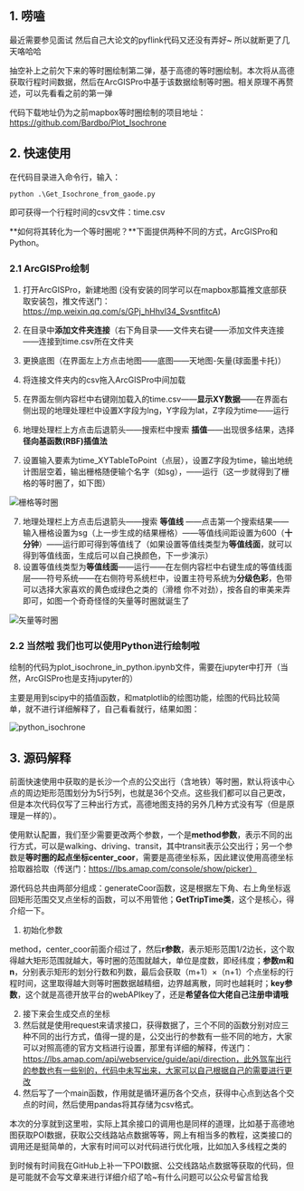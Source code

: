 ## 1. 唠嗑

最近需要参见面试 然后自己大论文的pyflink代码又还没有弄好~ 所以就断更了几天咯哈哈

抽空补上之前欠下来的等时圈绘制第二弹，基于高德的等时圈绘制。本次将从高德获取行程时间数据，然后在ArcGISPro中基于该数据绘制等时圈。相关原理不再赘述，可以先看看之前的第一弹

代码下载地址仍为之前mapbox等时圈绘制的项目地址：https://github.com/Bardbo/Plot_Isochrone

## 2. 快速使用

在代码目录进入命令行，输入：

```
python .\Get_Isochrone_from_gaode.py
```

即可获得一个行程时间的csv文件：time.csv

**如何将其转化为一个等时圈呢？**下面提供两种不同的方式，ArcGISPro和Python。

### 2.1 ArcGISPro绘制

1. 打开ArcGISPro，新建地图 (没有安装的同学可以在mapbox那篇推文底部获取安装包，推文传送门： https://mp.weixin.qq.com/s/GPj_hHhvl34_SvsntfitcA)
2. 在目录中**添加文件夹连接**（右下角目录——文件夹右键——添加文件夹连接——连接到time.csv所在文件夹
3. 更换底图（在界面左上方点击地图——底图——天地图-矢量(球面墨卡托)）
4. 将连接文件夹内的csv拖入ArcGISPro中间加载
5. 在界面左侧内容栏中右键刚加载入的time.csv——**显示XY数据**——在界面右侧出现的地理处理栏中设置X字段为lng，Y字段为lat，Z字段为time——运行
6. 地理处理栏上方点击后退箭头——搜索栏中搜索 **插值**——出现很多结果，选择**径向基函数(RBF)插值法**

7. 设置输入要素为time_XYTableToPoint（点层），设置Z字段为time，输出地统计图层空着，输出栅格随便输个名字（如sg），——运行（这一步就得到了栅格的等时圈了，如下图）

![栅格等时圈](https://i.loli.net/2020/10/24/78ZrdAWcQSf6RP5.png)

7. 地理处理栏上方点击后退箭头——搜索 **等值线** ——点击第一个搜索结果——输入栅格设置为sg（上一步生成的结果栅格）——等值线间距设置为600（**十分钟**）——运行即可得到等值线了（如果设置等值线类型为**等值线面**，就可以得到等值线面，生成后可以自己换颜色，下一步演示）
8. 设置等值线类型为**等值线面**——运行——在左侧内容栏中右键生成的等值线面层——符号系统——在右侧符号系统栏中，设置主符号系统为**分级色彩**，色带可以选择大家喜欢的黄色或绿色之类的（滑稽 你不对劲），按各自的审美来弄即可，如图一个奇奇怪怪的矢量等时圈就诞生了

![矢量等时圈](https://i.loli.net/2020/10/24/ejCu5OSmcrEYVBz.png)

### 2.2 当然啦 我们也可以使用Python进行绘制啦

绘制的代码为plot_isochrone_in_python.ipynb文件，需要在jupyter中打开（当然，ArcGISPro也是支持jupyter的）

主要是用到scipy中的插值函数，和matplotlib的绘图功能，绘图的代码比较简单，就不进行详细解释了，自己看看就行，结果如图：

![python_isochrone](https://i.loli.net/2020/10/25/b3ftKSjQ1a4zIhE.png)

## 3. 源码解释

前面快速使用中获取的是长沙一个点的公交出行（含地铁）等时圈，默认将该中心点的周边矩形范围划分为5行5列，也就是36个交点。这些我们都可以自己更改，但是本次代码仅写了三种出行方式，高德地图支持的另外几种方式没有写（但是原理是一样的）。

使用默认配置，我们至少需要更改两个参数，一个是**method参数**，表示不同的出行方式，可以是walking、driving、transit，其中transit表示公交出行；另一个参数是**等时圈的起点坐标center_coor**，需要是高德坐标系，因此建议使用高德坐标拾取器拾取（传送门：https://lbs.amap.com/console/show/picker）

源代码总共由两部分组成：generateCoor函数，这是根据左下角、右上角坐标返回矩形范围交叉点坐标的函数，可以不用管他；**GetTripTime类**，这个是核心，得介绍一下。

1. 初始化参数

method，center_coor前面介绍过了，然后**r参数**，表示矩形范围1/2边长，这个取得越大矩形范围就越大，等时圈的范围就越大，单位是度数，即经纬度；**参数m和n**，分别表示矩形的划分行数和列数，最后会获取（m+1）×（n+1）个点坐标的行程时间，这里取得越大则等时圈数据越精细，边界越离散，同时也越耗时；**key参数**，这个就是高德开放平台的webAPIkey了，还是**希望各位大佬自己注册申请哦**

2. 接下来会生成交点的坐标
3. 然后就是使用request来请求接口，获得数据了，三个不同的函数分别对应三种不同的出行方式，值得一提的是，公交出行的参数有一些不同的地方，大家可以对照高德的官方文档进行设置，那里有详细的解释，传送门：https://lbs.amap.com/api/webservice/guide/api/direction，此外驾车出行的参数也有一些别的，代码中未写出来，大家可以自己根据自己的需要进行更改
4. 然后写了一个main函数，作用就是循环遍历各个交点，获得中心点到达各个交点的时间，然后使用pandas将其存储为csv格式。

本次的分享就到这里啦，实际上其余接口的调用也是同样的道理，比如基于高德地图获取POI数据，获取公交线路站点数据等等，网上有相当多的教程，这类接口的调用还是挺简单的，大家有时间可以对代码进行优化哦，比如加入多线程之类的

到时候有时间我在GitHub上补一下POI数据、公交线路站点数据等获取的代码，但是可能就不会写文章来进行详细介绍了哈~有什么问题可以公众号留言给我